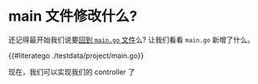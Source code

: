 # main 文件修改什么?

还记得最开始我们说要[回到  `main.go`
文件](./empty-main.md)么? 让我们看看 `main.go` 新增了什么。

{{#literatego ./testdata/project/main.go}}

现在，我们可以实现我们的 controller 了
